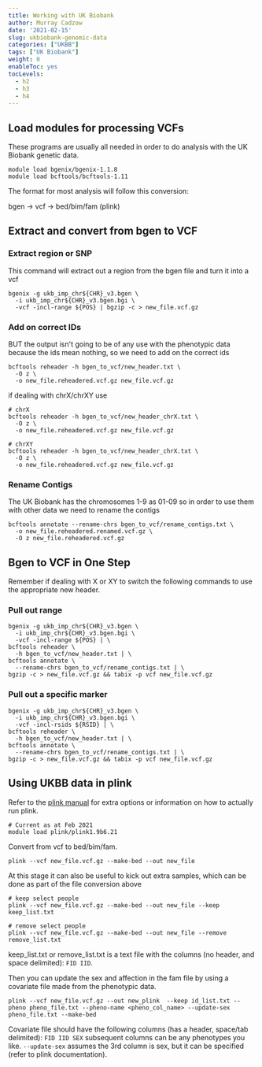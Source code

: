 ```yaml
---
title: Working with UK Biobank
author: Murray Cadzow
date: '2021-02-15'
slug: ukbiobank-genomic-data
categories: ["UKBB"]
tags: ["UK Biobank"]
weight: 0
enableToc: yes
tocLevels:
  - h2
  - h3
  - h4
---
```


## Load modules for processing VCFs

These programs are usually all needed in order to do analysis with the UK Biobank genetic data.
```
module load bgenix/bgenix-1.1.8
module load bcftools/bcftools-1.11
```

The format for most analysis will follow this conversion:

bgen -> vcf -> bed/bim/fam (plink)

## Extract and convert from bgen to VCF

### Extract region or SNP

This command will extract out a region from the bgen file and turn it into a vcf
```
bgenix -g ukb_imp_chr${CHR}_v3.bgen \
  -i ukb_imp_chr${CHR}_v3.bgen.bgi \
  -vcf -incl-range ${POS} | bgzip -c > new_file.vcf.gz
```

### Add on correct IDs

BUT the output isn't going to be of any use with the phenotypic data because the ids mean nothing, so we need to add on the correct ids

```
bcftools reheader -h bgen_to_vcf/new_header.txt \
  -O z \
  -o new_file.reheadered.vcf.gz new_file.vcf.gz
```

if dealing with chrX/chrXY use

```
# chrX
bcftools reheader -h bgen_to_vcf/new_header_chrX.txt \
  -O z \
  -o new_file.reheadered.vcf.gz new_file.vcf.gz

# chrXY
bcftools reheader -h bgen_to_vcf/new_header_chrX.txt \
  -O z \
  -o new_file.reheadered.vcf.gz new_file.vcf.gz
```

### Rename Contigs

The UK Biobank has the chromosomes 1-9 as 01-09 so in order to use them with other data we need to rename the contigs

```
bcftools annotate --rename-chrs bgen_to_vcf/rename_contigs.txt \
  -o new_file.reheadered.renamed.vcf.gz \
  -O z new_file.reheadered.vcf.gz
```

## Bgen to VCF in One Step

Remember if dealing with X or XY to switch the following commands to use the appropriate new header.

### Pull out range
```
bgenix -g ukb_imp_chr${CHR}_v3.bgen \
  -i ukb_imp_chr${CHR}_v3.bgen.bgi \
  -vcf -incl-range ${POS} | \
bcftools reheader \
  -h bgen_to_vcf/new_header.txt | \
bcftools annotate \
  --rename-chrs bgen_to_vcf/rename_contigs.txt | \
bgzip -c > new_file.vcf.gz && tabix -p vcf new_file.vcf.gz
```



### Pull out a specific marker

```
bgenix -g ukb_imp_chr${CHR}_v3.bgen \
  -i ukb_imp_chr${CHR}_v3.bgen.bgi \
  -vcf -incl-rsids ${RSID} | \
bcftools reheader \
  -h bgen_to_vcf/new_header.txt | \
bcftools annotate \
  --rename-chrs bgen_to_vcf/rename_contigs.txt | \
bgzip -c > new_file.vcf.gz && tabix -p vcf new_file.vcf.gz
```


## Using UKBB data in plink

Refer to the [plink manual](https://www.cog-genomics.org/plink/1.9/) for extra options or information on how to actually run plink.

```
# Current as at Feb 2021
module load plink/plink1.9b6.21
```

Convert from vcf to bed/bim/fam.
```
plink --vcf new_file.vcf.gz --make-bed --out new_file
```

At this stage it can also be useful to kick out extra samples, which can be done as part of the file conversion above
```
# keep select people
plink --vcf new_file.vcf.gz --make-bed --out new_file --keep keep_list.txt

# remove select people
plink --vcf new_file.vcf.gz --make-bed --out new_file --remove remove_list.txt
```

keep_list.txt or remove_list.txt is a text file with the columns (no header, and space delimited): `FID IID`.


Then you can update the sex and affection in the fam file by using a covariate file made from the phenotypic data.

```
plink --vcf new_file.vcf.gz --out new_plink  --keep id_list.txt --pheno pheno_file.txt --pheno-name <pheno_col_name> --update-sex pheno_file.txt --make-bed
```

Covariate file should have the following columns (has a header, space/tab delimited): `FID IID SEX` subsequent columns can be any phenotypes you like. `--update-sex` assumes the 3rd column is sex, but it can be specified (refer to plink documentation).